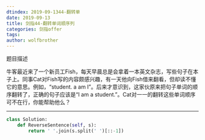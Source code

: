 ```yaml
---
dtindex: 2019-09-1344-翻转单
date: 2019-09-13
title: 剑指44-翻转单词顺序列
categories: 剑指offer
tags:  
author: wolfbrother  
---
```


题目描述

牛客最近来了一个新员工Fish，每天早晨总是会拿着一本英文杂志，写些句子在本子上。同事Cat对Fish写的内容颇感兴趣，有一天他向Fish借来翻看，但却读不懂它的意思。例如，“student. a am I”。后来才意识到，这家伙原来把句子单词的顺序翻转了，正确的句子应该是“I am a student.”。Cat对一一的翻转这些单词顺序可不在行，你能帮助他么？

-----------------------

```python
class Solution:
    def ReverseSentence(self, s):
        return ' '.join(s.split(' ')[::-1])
```
